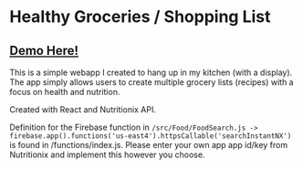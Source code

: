 # Healthy Groceries / Shopping List

## [Demo Here!](https://npkevin.github.io/Healthy_Groceries/)

This is a simple webapp I created to hang up in my kitchen (with a display). The app simply allows users to create multiple grocery lists (recipes) with a focus on health and nutrition.

Created with React and Nutritionix API.

Definition for the Firebase function in ```/src/Food/FoodSearch.js -> firebase.app().functions('us-east4').httpsCallable('searchInstantNX')```
is found in /functions/index.js. Please enter your own app app id/key from Nutritionix and implement this however you choose.

